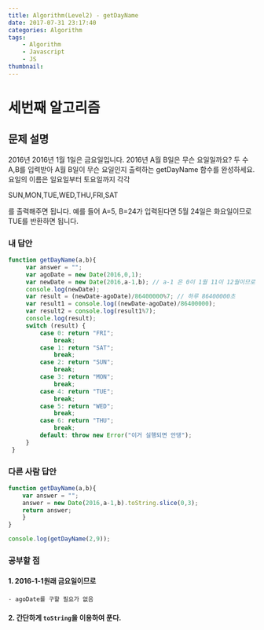 ```yaml
---
title: Algorithm(Level2) - getDayName
date: 2017-07-31 23:17:40
categories: Algorithm
tags:
    - Algorithm
    - Javascript
    - JS
thumbnail:
---
```


# 세번째 알고리즘

## 문제 설명

2016년
2016년 1월 1일은 금요일입니다. 2016년 A월 B일은 무슨 요일일까요? 두 수 A,B를 입력받아 A월 B일이 무슨 요일인지 출력하는 getDayName 함수를 완성하세요. 요일의 이름은 일요일부터 토요일까지 각각

SUN,MON,TUE,WED,THU,FRI,SAT

를 출력해주면 됩니다. 예를 들어 A=5, B=24가 입력된다면 5월 24일은 화요일이므로 TUE를 반환하면 됩니다.

### 내 답안

``` js
function getDayName(a,b){
	 var answer = "";
	 var agoDate = new Date(2016,0,1);
	 var newDate = new Date(2016,a-1,b); // a-1 은 0이 1월 11이 12월이므로
	 console.log(newDate);
	 var result = (newDate-agoDate)/86400000%7; // 하루 86400000초
	 var result1 = console.log((newDate-agoDate)/86400000);
	 var result2 = console.log(result1%7);
	 console.log(result);
	 switch (result) {
		 case 0: return "FRI";
			 break;
		 case 1: return "SAT";
			 break;
		 case 2: return "SUN";
			 break;
		 case 3: return "MON";
			 break;
		 case 4: return "TUE";
			 break;
		 case 5: return "WED";
			 break;
		 case 6: return "THU";
			 break;
		 default: throw new Error("이거 실행되면 안댕");
	 }
 }
```

### 다른 사람 답안

``` js
function getDayName(a,b){
	var answer = "";
	answer = new Date(2016,a-1,b).toString.slice(0,3);
	return answer;
	}
}

console.log(getDayName(2,9));
```

### 공부할 점

#### 1. 2016-1-1원래 금요일이므로
	- agoDate를 구할 필요가 없음

#### 2. 간단하게 `toString`을 이용하여 푼다.

